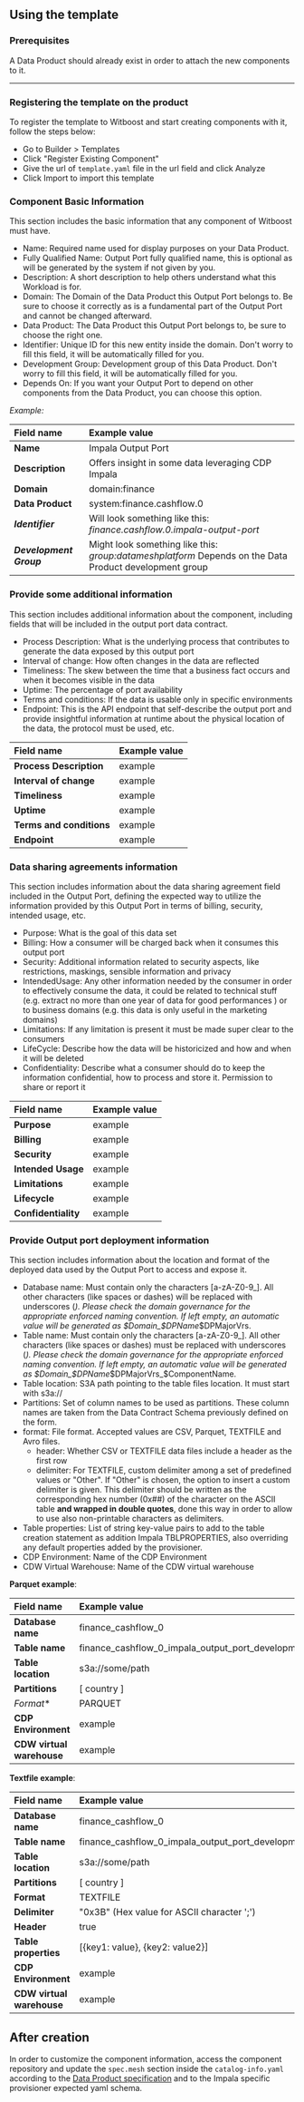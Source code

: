 ## Using the template

### Prerequisites

A Data Product should already exist in order to attach the new components to it.

---

### Registering the template on the product

To register the template to Witboost and start creating components with it, follow the steps below:

- Go to Builder > Templates
- Click "Register Existing Component"
- Give the url of `template.yaml` file in the url field and click Analyze
- Click Import to import this template

### Component Basic Information

This section includes the basic information that any component of Witboost must have.

- Name: Required name used for display purposes on your Data Product.
- Fully Qualified Name: Output Port fully qualified name, this is optional as will be generated by the system if not given by you.
- Description: A short description to help others understand what this Workload is for.
- Domain: The Domain of the Data Product this Output Port belongs to. Be sure to choose it correctly as is a fundamental part of the Output Port and cannot be changed afterward.
- Data Product: The Data Product this Output Port belongs to, be sure to choose the right one.
- Identifier: Unique ID for this new entity inside the domain. Don't worry to fill this field, it will be automatically filled for you.
- Development Group: Development group of this Data Product. Don't worry to fill this field, it will be automatically filled for you.
- Depends On: If you want your Output Port to depend on other components from the Data Product, you can choose this option.

*Example:*

| Field name              | Example value                                                                                          |
|:------------------------|:-------------------------------------------------------------------------------------------------------|
| **Name**                | Impala Output Port                                                                                     |
| **Description**         | Offers insight in some data leveraging CDP Impala                                                      |
| **Domain**              | domain:finance                                                                                         |
| **Data Product**        | system:finance.cashflow.0                                                                              |
| ***Identifier***        | Will look something like this: *finance.cashflow.0.impala-output-port*                                 |
| ***Development Group*** | Might look something like this: *group:datameshplatform* Depends on the Data Product development group |

### Provide some additional information

This section includes additional information about the component, including fields that will be included in the output port data contract.

- Process Description: What is the underlying process that contributes to generate the data exposed by this output port
- Interval of change: How often changes in the data are reflected
- Timeliness: The skew between the time that a business fact occurs and when it becomes visible in the data
- Uptime: The percentage of port availability
- Terms and conditions: If the data is usable only in specific environments
- Endpoint: This is the API endpoint that self-describe the output port and provide insightful information at runtime about the physical location of the data, the protocol must be used, etc.

| Field name               | Example value |
|:-------------------------|:--------------|
| **Process Description**  | example       |
| **Interval of change**   | example       |
| **Timeliness**           | example       |
| **Uptime**               | example       |
| **Terms and conditions** | example       |
| **Endpoint**             | example       |

### Data sharing agreements information

This section includes information about the data sharing agreement field included in the Output Port, defining the expected way to utilize the information provided by this Output Port in terms of billing, security, intended usage, etc.

- Purpose: What is the goal of this data set
- Billing: How a consumer will be charged back when it consumes this output port
- Security: Additional information related to security aspects, like restrictions, maskings, sensible information and privacy
- IntendedUsage: Any other information needed by the consumer in order to effectively consume the data, it could be related to technical stuff (e.g. extract no more than one year of data for good performances ) or to business domains (e.g. this data is only useful in the marketing domains)
- Limitations: If any limitation is present it must be made super clear to the consumers
- LifeCycle: Describe how the data will be historicized and how and when it will be deleted
- Confidentiality: Describe what a consumer should do to keep the information confidential, how to process and store it. Permission to share or report it

| Field name          | Example value |
|:--------------------|:--------------|
| **Purpose**         | example       |
| **Billing**         | example       |
| **Security**        | example       |
| **Intended Usage**  | example       |
| **Limitations**     | example       |
| **Lifecycle**       | example       |
| **Confidentiality** | example       |

### Provide Output port deployment information

This section includes information about the location and format of the deployed data used by the Output Port to access and expose it.

- Database name: Must contain only the characters [a-zA-Z0-9_]. All other characters (like spaces or dashes) will be replaced with underscores (_). Please check the domain governance for the appropriate enforced naming convention. If left empty, an automatic value will be generated as $Domain_$DPName_$DPMajorVrs.
- Table name: Must contain only the characters [a-zA-Z0-9_]. All other characters (like spaces or dashes) must be replaced with underscores (_). Please check the domain governance for the appropriate enforced naming convention. If left empty, an automatic value will be generated as $Domain_$DPName_$DPMajorVrs_$ComponentName.
- Table location: S3A path pointing to the table files location. It must start with s3a://
- Partitions: Set of column names to be used as partitions. These column names are taken from the Data Contract Schema previously defined on the form.
- format: File format. Accepted values are CSV, Parquet, TEXTFILE and Avro files. 
  - header: Whether CSV or TEXTFILE data files include a header as the first row
  - delimiter: For TEXTFILE, custom delimiter among a set of predefined values or "Other". If "Other" is chosen, the option to insert a custom delimiter is given. This delimiter should be written as the corresponding hex number (0x##) of the character on the ASCII table **and wrapped in double quotes**, done this way in order to allow to use also non-printable characters as delimiters.
- Table properties: List of string key-value pairs to add to the table creation statement as addition Impala TBLPROPERTIES, also overriding any default properties added by the provisioner.
- CDP Environment: Name of the CDP Environment
- CDW Virtual Warehouse: Name of the CDW virtual warehouse

**Parquet example**:

| Field name                | Example value                                     |
|:--------------------------|:--------------------------------------------------|
| **Database name**         | finance_cashflow_0                                |
| **Table name**            | finance_cashflow_0_impala_output_port_development |
| **Table location**        | s3a://some/path                                   |
| **Partitions**            | [ country ]                                       |            
| *Format**                 | PARQUET                                           |
| **CDP Environment**       | example                                           |
| **CDW virtual warehouse** | example                                           |

**Textfile example**:

| Field name                | Example value                                     |
|:--------------------------|:--------------------------------------------------|
| **Database name**         | finance_cashflow_0                                |
| **Table name**            | finance_cashflow_0_impala_output_port_development |
| **Table location**        | s3a://some/path                                   |
| **Partitions**            | [ country ]                                       |            
| **Format**                | TEXTFILE                                          |
| **Delimiter**             | "0x3B" (Hex value for ASCII character ';')        |
| **Header**                | true                                              |
| **Table properties**      | [{key1: value}, {key2: value2}]                   |                       
| **CDP Environment**       | example                                           |
| **CDW virtual warehouse** | example                                           |


## After creation

In order to customize the component information, access the component repository and update the `spec.mesh` section inside the `catalog-info.yaml` according to the [Data Product specification](https://github.com/agile-lab-dev/Data-Product-Specification) and to the Impala specific provisioner expected yaml schema.